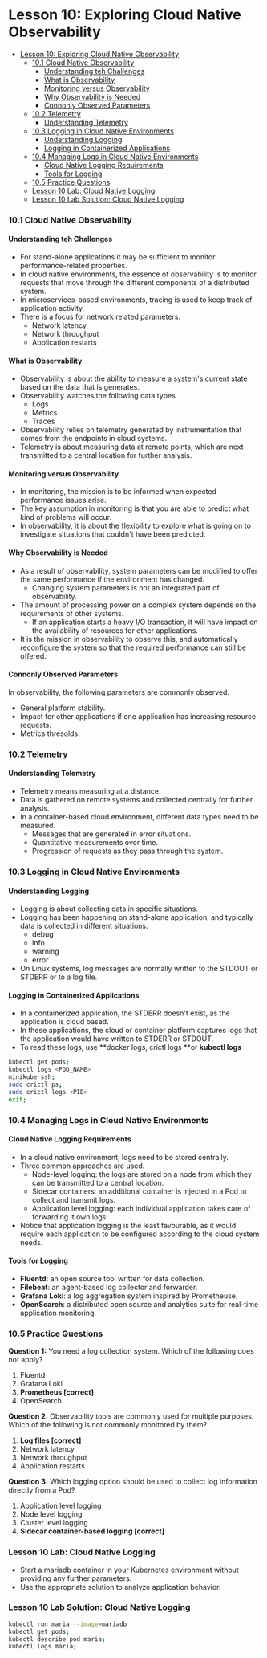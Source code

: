 # Lesson 10: Exploring Cloud Native Observability

- [Lesson 10: Exploring Cloud Native Observability](#lesson-10-exploring-cloud-native-observability)
    - [10.1 Cloud Native Observability](#101-cloud-native-observability)
      - [Understanding teh Challenges](#understanding-teh-challenges)
      - [What is Observability](#what-is-observability)
      - [Monitoring versus Observability](#monitoring-versus-observability)
      - [Why Observability is Needed](#why-observability-is-needed)
      - [Connonly Observed Parameters](#connonly-observed-parameters)
    - [10.2 Telemetry](#102-telemetry)
      - [Understanding Telemetry](#understanding-telemetry)
    - [10.3 Logging in Cloud Native Environments](#103-logging-in-cloud-native-environments)
      - [Understanding Logging](#understanding-logging)
      - [Logging in Containerized Applications](#logging-in-containerized-applications)
    - [10.4 Managing Logs in Cloud Native Environments](#104-managing-logs-in-cloud-native-environments)
      - [Cloud Native Logging Requirements](#cloud-native-logging-requirements)
      - [Tools for Logging](#tools-for-logging)
    - [10.5 Practice Questions](#105-practice-questions)
    - [Lesson 10 Lab: Cloud Native Logging](#lesson-10-lab-cloud-native-logging)
    - [Lesson 10 Lab Solution: Cloud Native Logging](#lesson-10-lab-solution-cloud-native-logging)

### 10.1 Cloud Native Observability

#### Understanding teh Challenges

- For stand-alone applications it may be sufficient to monitor performance-related properties.
- In cloud native environments, the essence of observability is to monitor requests that move through the different components of a distributed system.
- In microservices-based environments, tracing is used to keep track of application activity.
- There is a focus for network related parameters.
  - Network latency
  - Network throughput
  - Application restarts

#### What is Observability

- Observability is about the ability to measure a system's current state based on the data that is generates.
- Observability watches the following data types
  - Logs
  - Metrics
  - Traces
- Observability relies on telemetry generated by instrumentation that comes from the endpoints in cloud systems.
- Telemetry is about measuring data at remote points, which are next transmitted to a central location for further analysis.

#### Monitoring versus Observability

- In monitoring, the mission is to be informed when expected performance issues arise.
- The key assumption in monitoring is that you are able to predict what kind of problems will occur.
- In observability, it is about the flexibility to explore what is going on to investigate situations that couldn't have been predicted.

#### Why Observability is Needed

- As a result of observability, system parameters can be modified to offer the same performance if the environment has changed.
  - Changing system parameters is not an integrated part of observability.
- The amount of processing power on a complex system depends on the requirements of other systems.
  - If an application starts a heavy I/O transaction, it will have impact on the availability of resources for other applications.
- It is the mission in observability to observe this, and automatically reconfigure the system so that the required performance can still be offered.

#### Connonly Observed Parameters

In observability, the following parameters are commonly observed.
- General platform stability.
- Impact for other applications if one application has increasing resource requests.
- Metrics thresolds.

### 10.2 Telemetry

#### Understanding Telemetry

- Telemetry means measuring at a distance.
- Data is gathered on remote systems and collected centrally for further analysis.
- In a container-based cloud environment, different data types need to be measured.
  - Messages that are generated in error situations.
  - Quantitative measurements over time.
  - Progression of requests as they pass through the system.

### 10.3 Logging in Cloud Native Environments

#### Understanding Logging

- Logging is about collecting data in specific situations.
- Logging has been happening on stand-alone application, and typically data is collected in different situations.
  - debug
  - info
  - warning
  - error
- On Linux systems, log messages are normally written to the STDOUT or STDERR or to a log file.

#### Logging in Containerized Applications

- In a containerized application, the STDERR doesn't exist, as the application is cloud based.
- In these applications, the cloud or container platform captures logs that the application would have written to STDERR or STDOUT.
- To read these logs, use **docker logs, crictl logs **or **kubectl logs**
```bash
kubectl get pods;
kubectl logs <POD_NAME>
minikube ssh;
sudo crictl ps;
sudo crictl logs <PID>
exit;
```

### 10.4 Managing Logs in Cloud Native Environments

#### Cloud Native Logging Requirements

- In a cloud native environment, logs need to be stored centrally.
- Three common approaches are used.
  - Node-level logging: the logs are stored on a node from which they can be transmitted to a central location.
  - Sidecar containers: an additional container is injected in a Pod to collect and transmit logs.
  - Application level logging: each individual application takes care of forwarding it own logs.
- Notice that application logging is the least favourable, as it would require each application to be configured according to the cloud system needs.

#### Tools for Logging

- **Fluentd**: an open source tool written for data collection.
- **Filebeat**: an agent-based log collector and forwarder.
- **Grafana Loki**: a log aggregation system inspired by Prometheuse.
- **OpenSearch**: a distributed open source and analytics suite for real-time application monitoring.

### 10.5 Practice Questions

**Question 1:** You need a log collection system. Which of the following does not apply?
  1. Fluentd
  2. Grafana Loki
  3. **Prometheus [correct]**
  4. OpenSearch

**Question 2:** Observability tools are commonly used for multiple purposes. Which of the following is not commonly monitored by them?
  1. **Log files [correct]**
  2. Network latency
  3. Network throughput
  4. Application restarts

**Question 3:** Which logging option should be used to collect log information directly from a Pod?
  1. Application level logging
  2. Node level logging
  3. Cluster level logging
  4. **Sidecar container-based logging [correct]**

### Lesson 10 Lab: Cloud Native Logging

- Start a mariadb container in your Kubernetes environment without providing any further parameters.
- Use the appropriate solution to analyze application behavior.

### Lesson 10 Lab Solution: Cloud Native Logging

```bash
kubectl run maria --image=mariadb
kubectl get pods;
kubectl describe pod maria;
kubectl logs maria;
```

